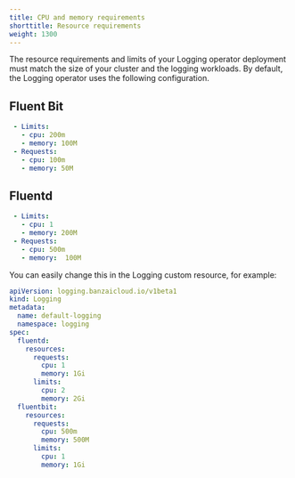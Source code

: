 ```yaml
---
title: CPU and memory requirements
shorttitle: Resource requirements
weight: 1300
---
```


The resource requirements and limits of your Logging operator deployment must match the size of your cluster and the logging workloads. By default, the Logging operator uses the following configuration.

## Fluent Bit

```yaml
 - Limits:
   - cpu: 200m
   - memory: 100M
 - Requests:
   - cpu: 100m
   - memory: 50M
```

## Fluentd

```yaml
 - Limits:
   - cpu: 1
   - memory: 200M
 - Requests:
   - cpu: 500m
   - memory:  100M
```

You can easily change this in the Logging custom resource, for example:

```yaml
apiVersion: logging.banzaicloud.io/v1beta1
kind: Logging
metadata:
  name: default-logging
  namespace: logging
spec:
  fluentd:
    resources:
      requests:
        cpu: 1
        memory: 1Gi
      limits:
        cpu: 2
        memory: 2Gi
  fluentbit:
    resources:
      requests:
        cpu: 500m
        memory: 500M
      limits:
        cpu: 1
        memory: 1Gi
```
